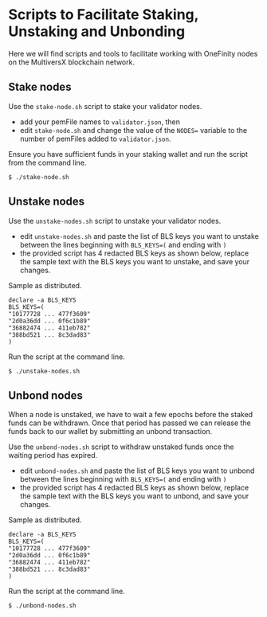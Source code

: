 # Scripts to Facilitate Staking, Unstaking and Unbonding

Here we will find scripts and tools to facilitate working with OneFinity nodes on the MultiversX blockchain network.


## Stake nodes

Use the `stake-node.sh` script to stake your validator nodes. 

- add your pemFile names to `validator.json`, then 
- edit `stake-node.sh` and change the value of the `NODES=` variable to the number of pemFiles added to `validator.json`. 

Ensure you have sufficient funds in your staking wallet and run the script from the command line.

~~~
$ ./stake-node.sh
~~~

## Unstake nodes

Use the `unstake-nodes.sh` script to unstake your validator nodes.

- edit `unstake-nodes.sh` and paste the list of BLS keys you want to unstake between the lines beginning with `BLS_KEYS=(` and ending with `)`
- the provided script has 4 redacted BLS keys as shown below, replace the sample text with the BLS keys you want to unstake, and save your changes. 

Sample as distributed.

~~~
declare -a BLS_KEYS
BLS_KEYS=(
"10177728 ... 477f3609"
"2d0a36dd ... 0f6c1b89"
"36882474 ... 411eb782"
"388bd521 ... 8c3dad83"
)
~~~

Run the script at the command line.

~~~
$ ./unstake-nodes.sh
~~~

## Unbond nodes

When a node is unstaked, we have to wait a few epochs before the staked funds can be withdrawn. Once that period has passed we can release the funds back to our wallet by submitting an unbond transaction. 

Use the `unbond-nodes.sh` script to withdraw unstaked funds once the waiting period has expired.

- edit `unbond-nodes.sh` and paste the list of BLS keys you want to unbond between the lines beginning with `BLS_KEYS=(` and ending with `)`
- the provided script has 4 redacted BLS keys as shown below, replace the sample text with the BLS keys you want to unbond, and save your changes. 

Sample as distributed.

~~~
declare -a BLS_KEYS
BLS_KEYS=(
"10177728 ... 477f3609"
"2d0a36dd ... 0f6c1b89"
"36882474 ... 411eb782"
"388bd521 ... 8c3dad83"
)
~~~

Run the script at the command line.

~~~
$ ./unbond-nodes.sh
~~~


